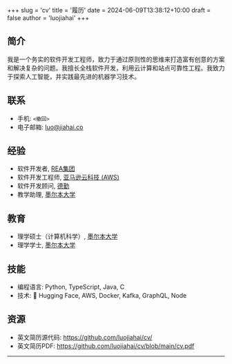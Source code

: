 +++
slug = 'cv'
title = '履历'
date = 2024-06-09T13:38:12+10:00
draft = false
author = 'luojiahai'
+++

## 简介

我是一个务实的软件开发工程师，致力于通过原则性的思维来打造富有创意的方案和解决复杂的问题。我擅长全栈软件开发，利用云计算和站点可靠性工程。我致力于探索人工智能，并实践最先进的机器学习技术。

## 联系

- 手机: `<撤回>`
- 电子邮箱: luo@jiahai.co

## 经验

- 软件开发者, [REA集团](https://www.rea-group.com/)
- 软件开发工程师, [亚马逊云科技 (AWS)](https://aws.amazon.com/)
- 软件开发顾问, [德勤](https://www.deloitte.com/)
- 教学助理, [墨尔本大学](https://www.unimelb.edu.au/)

## 教育

- 理学硕士（计算机科学）, [墨尔本大学](https://www.unimelb.edu.au/)
- 理学学士, [墨尔本大学](https://www.unimelb.edu.au/)

## 技能

- 编程语言: Python, TypeScript, Java, C
- 技术: 🤗 Hugging Face, AWS, Docker, Kafka, GraphQL, Node

## 资源

- 英文简历源代码: https://github.com/luojiahai/cv/
- 英文简历PDF: https://github.com/luojiahai/cv/blob/main/cv.pdf

---
